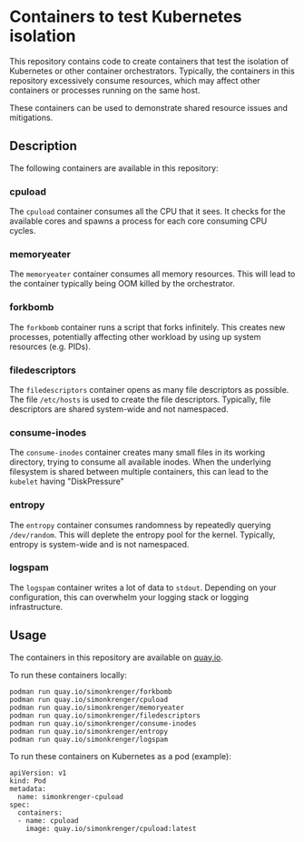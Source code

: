 # Containers to test Kubernetes isolation

This repository contains code to create containers that test the isolation of Kubernetes or other container orchestrators. Typically, the containers in this repository excessively consume resources, which may affect other containers or processes running on the same host.

These containers can be used to demonstrate shared resource issues and mitigations.

## Description

The following containers are available in this repository:

### cpuload

The `cpuload` container consumes all the CPU that it sees. It checks for the available cores and spawns a process for each core consuming CPU cycles.

### memoryeater

The `memoryeater` container consumes all memory resources. This will lead to the container typically being OOM killed by the orchestrator.

### forkbomb

The `forkbomb` container runs a script that forks infinitely. This creates new processes, potentially affecting other workload by using up system resources (e.g. PIDs).

### filedescriptors

The `filedescriptors` container opens as many file descriptors as possible. The file `/etc/hosts` is used to create the file descriptors. Typically, file descriptors are shared system-wide and not namespaced.

### consume-inodes

The `consume-inodes` container creates many small files in its working directory, trying to consume all available inodes. When the underlying filesystem is shared between multiple containers, this can lead to the `kubelet` having "DiskPressure"

### entropy

The `entropy` container consumes randomness by repeatedly querying `/dev/random`. This will deplete the entropy pool for the kernel. Typically, entropy is system-wide and is not namespaced.

### logspam

The `logspam` container writes a lot of data to `stdout`. Depending on your configuration, this can overwhelm your logging stack or logging infrastructure.

## Usage

The containers in this repository are available on [quay.io](https://www.quay.io).

To run these containers locally:

```
podman run quay.io/simonkrenger/forkbomb
podman run quay.io/simonkrenger/cpuload
podman run quay.io/simonkrenger/memoryeater
podman run quay.io/simonkrenger/filedescriptors
podman run quay.io/simonkrenger/consume-inodes
podman run quay.io/simonkrenger/entropy
podman run quay.io/simonkrenger/logspam
```

To run these containers on Kubernetes as a pod (example):

```
apiVersion: v1
kind: Pod
metadata:
  name: simonkrenger-cpuload
spec:
  containers:
  - name: cpuload
    image: quay.io/simonkrenger/cpuload:latest
```
